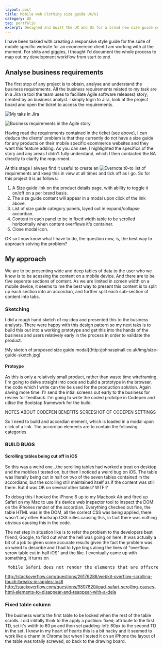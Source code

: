 ```yaml
---
layout: post
title: Mobile web clothing size guide UX/UI
category: UX
tag: portfolio
excerpt: Designed and built the UX and UI for a brand new size guide component for the clients' mobile specific eCommerce website. 
---  
```


I have been tasked with creating a responsive style guide for the suite of mobile specific website for an ecommerece client I am working with at the moment.  For shits and giggles, I thought I'd document the whole process to map out my development workflow from start to end.  

## Analyse business requirements

The first stop of any project is to obtain, analyse and understand the business requirements.  All the business requirements related to my task are in a Jira (a tool the team uses to faciliate Agile software releases) story, created by an business analyst. I simply login to Jira, look at the project board and open the ticket to access the requirements. 

![My taks in Jira](http:/johnaspinall.co.uk/img/my-jira-ticket.jpg)

![Business requirements in the Agile story](http:/johnaspinall.co.uk/img/size-guide-requirements.jpg)

Having read the requirements contained in the ticket (see above), I can deduce the clients' problem is that they currently do not have a size guide for any products on their mobile specific ecommerce websites and they want this feature adding.  As you can see, I highlighted the specifics of the story and any areas I didn't fully understand, which I then contacted the BA directly to clarify the requirment.  

At this stage I always find it useful to create an ![Evernote t0-to list ](http://www.evernote.com/l/AIEmVk5UUhRF5IC8EmhNNtuIcJxharavdEQ/) of requirements and keep this in view at all times and tick off as I go.  So for this project it is as follows:

1. A Size guide link on the product details page, with ability to toggle it on/off on a per brand basis. 
2. The size guide content will appear in a modal upon click of the link above.
3. List of size guide category panels, layed out in expand/collapse accordian. 
4. Content in each panel to be in fixed width table to be scrolled horizontally when content overflows it's container. 
5. Close modal icon.

OK so I now know what I have to do, the question now, is, the best way to approach solving the problem?  

## My approach 

We are to be presenting wide and deep tables of data to the user who we know is to be acessing the content on a mobile device.  And there are to be five seperate sections of content.  As we are limited in screen width on a mobile device, it seems to me the best way to present this content is to split up each section into an accordian, and further split each sub-section of content into tabs. 

### Sketching

I did a rough hand sketch of my idea and presented this to the business analysts. There were happy with this design pattern so my next taks is to build this out into a working prototype and get this into the hands of the business and users relatively early in the process in order to validate the product. 

!My sketch of proposed size guide modal](http:/johnaspinall.co.uk/img/size-guide-sketch.jpg)

#### Protoype

As this is only a relatively small product, rather than waste time wireframing, I'm going to delve straight into code and build a prototype in the browser, the code which I write can the be used for the production solution. Again saving more time.  I'll send the intial screens out early to the business for review for feedback.  I'm going to write the coded prototpe in Codepen and utlise the Bootstap framework for the build. 

NOTES ABOUT CODEPEN BENEFITS
SCREESHOT OF CODEPEN SETTINGS

So I need to build and accordian element, which is loaded in a modal upon click of a link. The accordian elements are to contain the following categories.

### BUILD BUGS

#### Scrolling tables being cut off in iOS
So this was a weird one...the scrolling tables had worked a treat on desktop and the mobiles I tested on, but then I noticed a weird bug on iOS.  The table was literally being cut in half on two of the seven tables contained in the accordians, but the scrolling still maintained itself as if the content was still there.  But it was OK on several other tables?  WTF!?  

To debug this I hooked the iPhone 6 up to my Macbook Air and fired up Safari on my Mac to use it's device web inspector tool to inspect the DOM on the iPhones render of the accordian.  Everything checked out fine, the table HTML was in the DOM, all the correct CSS was being applied, there wasn't any other Bootsrap CSS rulles causing this, in fact there was nothing obvious causing this in the code.  

The net step in situation like is to refer the problem to the developers best friend, Google, to find out what the hell was going on here.  It was actually a bit of a job to gleen some accurate results given the fact the problem was so weird to describe and I had to type tings along the lines of "overflow: scrow table cut in half iOS" and the like.  I eventually came up with something, it turns on 

<pre> Mobile Safari does not render the elements that are offscreen, or sometimes renders erratically, when using -webkit-overflow-scrolling: touch. Unless a translate3d is applied to all other elements that might go offscreen owing to that scroll, those elements will be chopped off after scrolling.</pre>

http://stackoverflow.com/questions/26176288/webkit-overflow-scrolling-touch-breaks-in-apples-ios8
http://stackoverflow.com/questions/9807620/ipad-safari-scrolling-causes-html-elements-to-disappear-and-reappear-with-a-dela


### Fixed table column
The business wants the first table to be locked when the rest of the table scrolls.  I did intitally think to the apply a postiion: fixed; attribute to the first TD, set it's wdith to 80 px and then set padding-left: 80px to the second TD in the set.  I knew in my heart of hearts this is a bit hacky and it seemed to work like a charm in Chrome but when I tested it on an iPhone the layout of the table was totally screwed, so back to the drawing board.  



